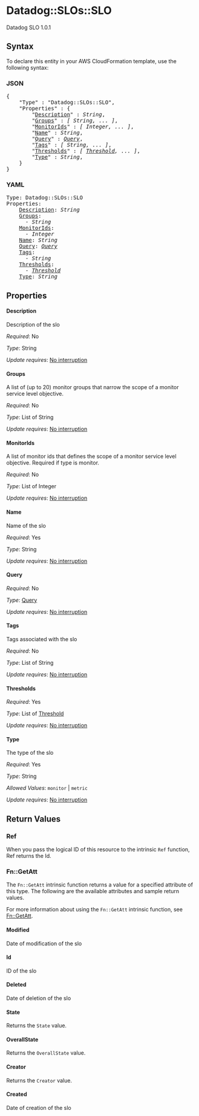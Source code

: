# Datadog::SLOs::SLO

Datadog SLO 1.0.1

## Syntax

To declare this entity in your AWS CloudFormation template, use the following syntax:

### JSON

<pre>
{
    "Type" : "Datadog::SLOs::SLO",
    "Properties" : {
        "<a href="#description" title="Description">Description</a>" : <i>String</i>,
        "<a href="#groups" title="Groups">Groups</a>" : <i>[ String, ... ]</i>,
        "<a href="#monitorids" title="MonitorIds">MonitorIds</a>" : <i>[ Integer, ... ]</i>,
        "<a href="#name" title="Name">Name</a>" : <i>String</i>,
        "<a href="#query" title="Query">Query</a>" : <i><a href="query.md">Query</a></i>,
        "<a href="#tags" title="Tags">Tags</a>" : <i>[ String, ... ]</i>,
        "<a href="#thresholds" title="Thresholds">Thresholds</a>" : <i>[ <a href="threshold.md">Threshold</a>, ... ]</i>,
        "<a href="#type" title="Type">Type</a>" : <i>String</i>,
    }
}
</pre>

### YAML

<pre>
Type: Datadog::SLOs::SLO
Properties:
    <a href="#description" title="Description">Description</a>: <i>String</i>
    <a href="#groups" title="Groups">Groups</a>: <i>
      - String</i>
    <a href="#monitorids" title="MonitorIds">MonitorIds</a>: <i>
      - Integer</i>
    <a href="#name" title="Name">Name</a>: <i>String</i>
    <a href="#query" title="Query">Query</a>: <i><a href="query.md">Query</a></i>
    <a href="#tags" title="Tags">Tags</a>: <i>
      - String</i>
    <a href="#thresholds" title="Thresholds">Thresholds</a>: <i>
      - <a href="threshold.md">Threshold</a></i>
    <a href="#type" title="Type">Type</a>: <i>String</i>
</pre>

## Properties

#### Description

Description of the slo

_Required_: No

_Type_: String

_Update requires_: [No interruption](https://docs.aws.amazon.com/AWSCloudFormation/latest/UserGuide/using-cfn-updating-stacks-update-behaviors.html#update-no-interrupt)

#### Groups

A list of (up to 20) monitor groups that narrow the scope of a monitor service level objective.

_Required_: No

_Type_: List of String

_Update requires_: [No interruption](https://docs.aws.amazon.com/AWSCloudFormation/latest/UserGuide/using-cfn-updating-stacks-update-behaviors.html#update-no-interrupt)

#### MonitorIds

A list of monitor ids that defines the scope of a monitor service level objective. Required if type is monitor.

_Required_: No

_Type_: List of Integer

_Update requires_: [No interruption](https://docs.aws.amazon.com/AWSCloudFormation/latest/UserGuide/using-cfn-updating-stacks-update-behaviors.html#update-no-interrupt)

#### Name

Name of the slo

_Required_: Yes

_Type_: String

_Update requires_: [No interruption](https://docs.aws.amazon.com/AWSCloudFormation/latest/UserGuide/using-cfn-updating-stacks-update-behaviors.html#update-no-interrupt)

#### Query

_Required_: No

_Type_: <a href="query.md">Query</a>

_Update requires_: [No interruption](https://docs.aws.amazon.com/AWSCloudFormation/latest/UserGuide/using-cfn-updating-stacks-update-behaviors.html#update-no-interrupt)

#### Tags

Tags associated with the slo

_Required_: No

_Type_: List of String

_Update requires_: [No interruption](https://docs.aws.amazon.com/AWSCloudFormation/latest/UserGuide/using-cfn-updating-stacks-update-behaviors.html#update-no-interrupt)

#### Thresholds

_Required_: Yes

_Type_: List of <a href="threshold.md">Threshold</a>

_Update requires_: [No interruption](https://docs.aws.amazon.com/AWSCloudFormation/latest/UserGuide/using-cfn-updating-stacks-update-behaviors.html#update-no-interrupt)

#### Type

The type of the slo

_Required_: Yes

_Type_: String

_Allowed Values_: <code>monitor</code> | <code>metric</code>

_Update requires_: [No interruption](https://docs.aws.amazon.com/AWSCloudFormation/latest/UserGuide/using-cfn-updating-stacks-update-behaviors.html#update-no-interrupt)

## Return Values

### Ref

When you pass the logical ID of this resource to the intrinsic `Ref` function, Ref returns the Id.

### Fn::GetAtt

The `Fn::GetAtt` intrinsic function returns a value for a specified attribute of this type. The following are the available attributes and sample return values.

For more information about using the `Fn::GetAtt` intrinsic function, see [Fn::GetAtt](https://docs.aws.amazon.com/AWSCloudFormation/latest/UserGuide/intrinsic-function-reference-getatt.html).

#### Modified

Date of modification of the slo

#### Id

ID of the slo

#### Deleted

Date of deletion of the slo

#### State

Returns the <code>State</code> value.

#### OverallState

Returns the <code>OverallState</code> value.

#### Creator

Returns the <code>Creator</code> value.

#### Created

Date of creation of the slo

